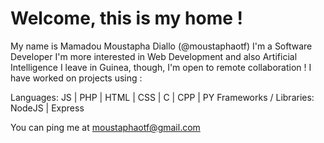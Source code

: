 # Welcome, this is my home !
My name is Mamadou Moustapha Diallo (@moustaphaotf)
I'm a Software Developer
I'm more interested in Web Development and also Artificial Intelligence
I leave in Guinea, though, I'm open to remote collaboration !
I have worked on projects using :

Languages: JS | PHP | HTML | CSS | C | CPP | PY
Frameworks / Libraries: NodeJS | Express

You can ping me at moustaphaotf@gmail.com